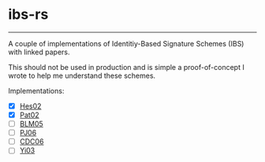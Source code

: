 # ibs-rs
---------------
A couple of implementations of Identitiy-Based Signature Schemes (IBS) with linked papers.

This should not be used in production and is simple a proof-of-concept I wrote to help me understand these schemes.

Implementations:

- [x] [Hes02](https://link.springer.com/content/pdf/10.1007/3-540-36492-7_20.pdf)
- [x] [Pat02](https://eprint.iacr.org/2002/004.pdf) 
- [ ] [BLM05](https://link.springer.com/chapter/10.1007/11593447_28) 
- [ ] [PJ06](https://eprint.iacr.org/2006/080.pdf)
- [ ] [CDC06](https://dl.acm.org/doi/10.1145/1146847.1146869)
- [ ] [Yi03](https://ieeexplore.ieee.org/document/1178892)
